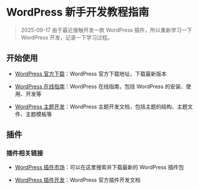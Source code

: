 # WordPress 新手开发教程指南

> 2025-09-17 由于最近接触开发一款 WordPress 插件，所以重新学习一下 WordPress 开发，记录一下学习过程。

## 开始使用

- [WordPress 官方下载](https://wordpress.org/download/releases/)：WordPress 官方下载地址，下载最新版本

- [WordPress 在线指南](https://codex.wordpress.org/Main_Page)：WordPress 在线指南，包括 WordPress 的安装、使用、开发等

- [WordPress 主题开发](https://developer.wordpress.org/themes/)：WordPress 主题开发文档，包括主题的结构、主题文件、主题模板等

## 插件

### 插件相关链接

- [WordPress 插件市场](https://wordpress.org/plugins/)：可以在这里搜索并下载最新的 WordPress 插件包

- [WordPress 插件开发](https://developer.wordpress.org/plugins/)：WordPress 官方插件开发文档
